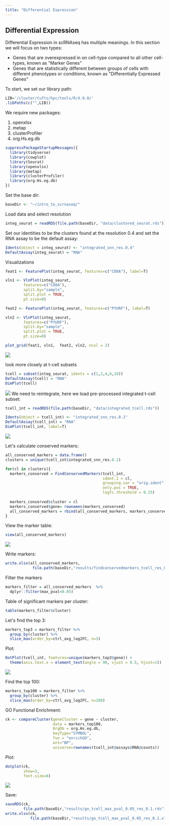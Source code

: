 ```yaml
---
title: "Differential Expression"
---
```


## Differential Expression 
Differential Expression in scRNAseq has multiple meanings. In this section we will focus on two types:
- Genes that are overexpressed in on cell-type compared to all other cell-types, known as "Marker Genes"
- Genes that are statistically different between groups of cells with different phenotypes or conditions, known as "Differentially Expressed Genes"

To start, we set our library path:
```R
LIB='/cluster/tufts/hpc/tools/R/4.0.0/'
.libPaths(c("",LIB))
```

We require new packages:
1) openxlsx
2) metap
3) clusterProfiler
4) org.Hs.eg.db

```R
suppressPackageStartupMessages({
  library(tidyverse)
  library(cowplot)
  library(Seurat)
  library(openxlsx)
  library(metap)
  library(clusterProfiler)
  library(org.Hs.eg.db)
})
```

Set the base dir:
```R
baseDir <- "~/intro_to_scrnaseq/"
```

Load data and select resolution
```R
integ_seurat = readRDS(file.path(baseDir, "data/clustered_seurat.rds"))
```

Set our identities to be the clusters found at the resolution 0.4 and set the RNA assay to be the default assay:
```R
Idents(object = integ_seurat) <- "integrated_snn_res.0.4"
DefaultAssay(integ_seurat) = "RNA"
```

Visualizations 

```R
feat1 <- FeaturePlot(integ_seurat, features=c("CD8A"), label=T)

vln1 <- VlnPlot(integ_seurat, 
        features=c("CD8A"),
        split.by="sample",
        split.plot = TRUE, 
        pt.size=0)

feat2 <- FeaturePlot(integ_seurat, features=c("PYURF"), label=T)

vln2 <- VlnPlot(integ_seurat, 
        features=c("PYURF"),
        split.by="sample",
        split.plot = TRUE, 
        pt.size=0)

plot_grid(feat1, vln1,  feat2, vln2, ncol = 2)

```
![](images/vln_feat.png)

look more closely at t-cell subsets

```R
tcell = subset(integ_seurat, idents = c(1,2,4,6,10))
DefaultAssay(tcell) = "RNA"
DimPlot(tcell)
```
![](images/tcell.png)
We need to reintegrate, here we load pre-processed integrated t-cell subset:

```R
tcell_int = readRDS(file.path(baseDir, "data/integrated_tcell.rds"))
```

```R
Idents(object = tcell_int) <- "integrated_snn_res.0.1"
DefaultAssay(tcell_int) = "RNA"
DimPlot(tcell_int, label=T)
```
![](images/tcell_integrate.png)

Let's calculate conserved markers:
```R
all_conserved_markers = data.frame()
clusters = unique(tcell_int$integrated_snn_res.0.1)

for(cl in clusters){
  markers_conserved = FindConservedMarkers(tcell_int,
                                           ident.1 = cl,
                                           grouping.var = "orig.ident",
                                           only.pos = TRUE,
                                           logfc.threshold = 0.25)
  
  markers_conserved$cluster = cl
  markers_conserved$gene= rownames(markers_conserved)
  all_conserved_markers = rbind(all_conserved_markers, markers_conserved)
}
```

View the marker table:
```R 
view(all_conserved_markers)
```
![](images/tcell_marker_table.png)

Write markers:
```R
write.xlsx(all_conserved_markers, 
            file.path(baseDir,"results/findconservedmarkers_tcell_res_0.1.xlsx"))
```

Filter the markers
```R
markers_filter = all_conserved_markers  %>%
  dplyr::filter(max_pval<0.05)
```

Table of significant markers per cluster:
```R
table(markers_filter$cluster)
```

Let's find the top 3:
```R
markers_top3 = markers_filter %>%
  group_by(cluster) %>%
  slice_max(order_by=ctrl_avg_log2FC, n=3)

```

Plot:
```R
DotPlot(tcell_int, features=unique(markers_top3$gene)) + 
  theme(axis.text.x = element_text(angle = 90, vjust = 0.5, hjust=1))
```
![](images/tcell_marker_dotplot.png)

Find the top 100:
```R
markers_top100 = markers_filter %>%
  group_by(cluster) %>%
  slice_max(order_by=ctrl_avg_log2FC, n=100)
```

GO Functional Enrichment:
```R
ck <- compareCluster(geneCluster = gene ~ cluster,
                     data = markers_top100,
                     OrgDb = org.Hs.eg.db,
                     keyType="SYMBOL",
                     fun = "enrichGO",
                     ont="BP",
                     universe=rownames(tcell_int@assays$RNA@counts))
```

Plot:
```R
dotplot(ck, 
        show=3,
        font.size=6)
```
![](images/cp_dotplot.png)

Save:
```R
saveRDS(ck, 
        file.path(baseDir,"results/go_tcell_max_pval_0.05_res_0.1.rds"))
write.xlsx(ck, 
           file.path(baseDir,"results/go_tcell_max_pval_0.05_res_0.1.xlsx"))
```

